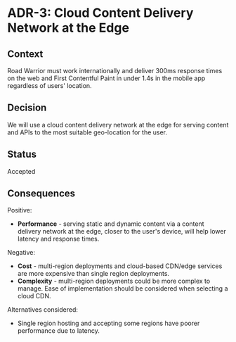 # ADR-3: Cloud Content Delivery Network at the Edge 

## Context

Road Warrior must work internationally and deliver 300ms response times on the web and First Contentful Paint in under 1.4s in the mobile app regardless of users' location. 

## Decision

We will use a cloud content delivery network at the edge for serving content and APIs to the most suitable geo-location for the user.

## Status

Accepted

## Consequences

Positive:

* **Performance** - serving static and dynamic content via a content delivery network at the edge, closer to the user's device, will help lower latency and response times.

Negative:

 * **Cost** - multi-region deployments and cloud-based CDN/edge services are more expensive than single region deployments.
 * **Complexity** - multi-region deployments could be more complex to manage. Ease of implementation should be considered when selecting a cloud CDN. 

Alternatives considered:

* Single region hosting and accepting some regions have poorer performance due to latency.
